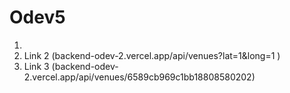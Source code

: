# Odev5
1. [Link 1]: (http://backend-odev-2.vercel.app/api/venues/6589cb969c1bb18808580202/comments/6589cc0e3bd8532e679b3f29)
2. Link 2 (backend-odev-2.vercel.app/api/venues?lat=1&long=1 )
3. Link 3 (backend-odev-2.vercel.app/api/venues/6589cb969c1bb18808580202)

